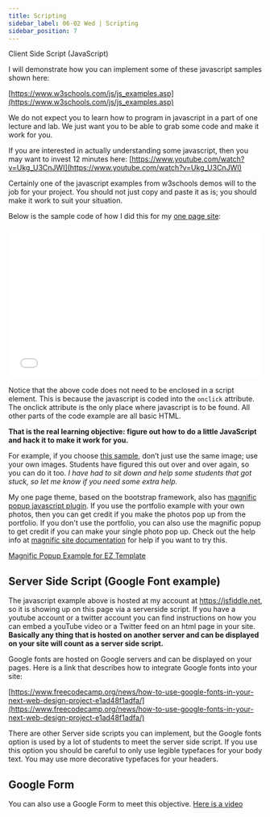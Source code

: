 ```yaml
---
title: Scripting
sidebar_label: 06-02 Wed | Scripting
sidebar_position: 7
---
```


Client Side Script (JavaScript)

I will demonstrate how you can implement some of these javascript samples shown here:

[https://www.w3schools.com/js/js_examples.asp](https://www.w3schools.com/js/js_examples.asp)

We do not expect you to learn how to program in javascript in a part of one lecture and lab. We just want you to be able to grab some code and make it work for you.

If you are interested in actually understanding some javascript, then you may want to invest 12 minutes here: [https://www.youtube.com/watch?v=Ukg_U3CnJWI](https://www.youtube.com/watch?v=Ukg_U3CnJWI)

Certainly one of the javascript examples from w3schools demos will to the job for your project. You should not just copy and paste it as is; you should make it work to suit your situation.

Below is the sample code of how I did this for my  [one page site](https://opal.ils.unc.edu/~lblakej/website-helps/02-one-page-final-sample/):

<iframe width="100%" height="300" src="//jsfiddle.net/lblakej/7aLoqsw3/29/embedded/html,result/dark/" allowfullscreen="allowfullscreen" allowpaymentrequest frameborder="0"></iframe>

Notice that the above code does not need to be enclosed in a script element. This is because the javascript is coded into the ```onclick``` attribute. The onclick attribute is the only place where javascript is to be found. All other parts of the code example are all basic HTML.

**That is the real learning objective: figure out how to do a little JavaScript and hack it to make it work for you.**

For example, if you choose [this sample](https://www.w3schools.com/js/tryit.asp?filename=tryjs_intro_lightbulb), don’t just use the same image; use your own images. Students have figured this out over and over again, so you can do it too. <em>I have had to sit down and help some students that got stuck, so let me know if you need some extra help.</em>

My one page theme, based on the bootstrap framework, also has [magnific popup javascript plugin](https://dimsemenov.com/plugins/magnific-popup/). If you use the portfolio example with your own photos, then you can get credit if you make the photos pop up from the portfolio. If you don't use the portfolio, you can also use the magnific popup to get credit if you can make your single photo pop up. Check out the help info at [magnific site documentation](https://dimsemenov.com/plugins/magnific-popup/documentation.html) for help if you want to try this.

[Magnific Popup Example for EZ Template](https://opal.ils.unc.edu/~lblakej/website-helps/10-image-popup/)

## Server Side Script (Google Font example)

The javascript example above is hosted at my account at https://jsfiddle.net, so it is showing up on this page via a serverside script. If you have a youtube account or a twitter account you can find instructions on how you can embed a youTube video or a Twitter feed on an html page in your site. **Basically any thing that is hosted on another server and can be displayed on your site will count as a server side script.**

Google fonts are hosted on Google servers and can be displayed on your pages. Here is a link that describes how to integrate Google fonts into your site:

[https://www.freecodecamp.org/news/how-to-use-google-fonts-in-your-next-web-design-project-e1ad48f1adfa/](https://www.freecodecamp.org/news/how-to-use-google-fonts-in-your-next-web-design-project-e1ad48f1adfa/)

There are other Server side scripts you can implement, but the Google fonts option is used by a lot of students to meet the server side script. If you use this option you should be careful to only use legible typefaces for your body text. You may use more decorative typefaces for your headers.

## Google Form
You can also use a Google Form to meet this objective. [Here is a video](https://www.youtube.com/watch?v=BtoOHhA3aPQ)
